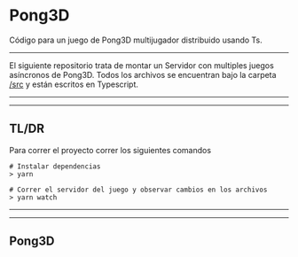 # Pong3D
Código para un juego de Pong3D multijugador distribuido usando Ts.

---

El siguiente repositorio trata de montar un Servidor con multiples juegos asíncronos de Pong3D. Todos los archivos se encuentran bajo la carpeta [/src](./src) y están escritos en Typescript.

---
---

## TL/DR
Para correr el proyecto correr los siguientes comandos  

```console
# Instalar dependencias
> yarn

# Correr el servidor del juego y observar cambios en los archivos
> yarn watch
```

---
---

## Pong3D

